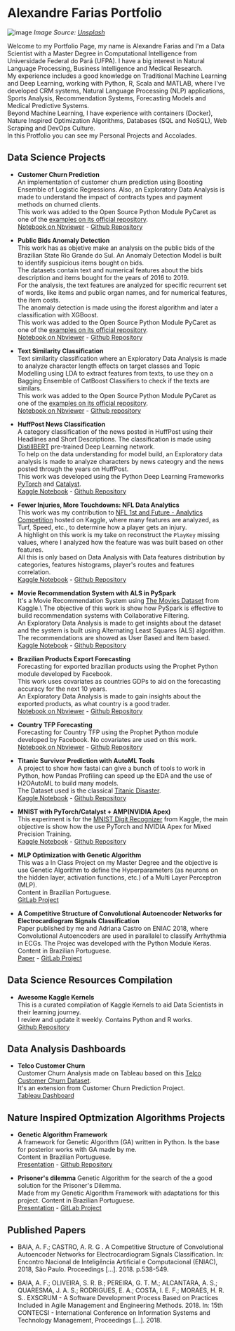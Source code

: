 # Alexandre Farias Portfolio

![image](https://images.unsplash.com/photo-1527474305487-b87b222841cc?ixlib=rb-1.2.1&ixid=eyJhcHBfaWQiOjEyMDd9&auto=format&fit=crop&w=1267&q=80)
*Image Source: [Unsplash](https://unsplash.com/photos/1K6IQsQbizI)*

Welcome to my Portfolio Page, my name is Alexandre Farias and I'm a Data Scientist with a Master Degree in Computational Intelligence from Universidade Federal do Pará (UFPA). I have a big interest in Natural Language Processing, Business Intelligence and Medical Research.\
My experience includes a good knowledge on Traditional Machine Learning and Deep Learning, working with Python, R, Scala and MATLAB, where I've developed CRM systems, Natural Language Processing (NLP) applications, Sports Analysis, Recommendation Systems, Forecasting Models and Medical Predictive Systems.\
Beyond Machine Learning, I have experience with containers (Docker), Nature Inspired Optimization Algorithms, Databases (SQL and NoSQL), Web Scraping and DevOps Culture.\
In this Protfolio you can see my Personal Projects and Accolades.

## Data Science Projects

* **Customer Churn Prediction**\
An implementation of customer churn prediction using Boosting Ensemble of Logistic Regressions. Also, an Exploratory Data Analysis is made to understand the impact of contracts types and payment methods on churned clients.\
This work was added to the Open Source Python Module PyCaret as one of the [examples on its official repository](https://github.com/pycaret/pycaret/blob/master/examples/PyCaret%202%20Customer%20Churn%20Prediction.ipynb).\
[Notebook on Nbviewer](https://nbviewer.jupyter.org/github/pycaret/pycaret/blob/master/examples/PyCaret%202%20Customer%20Churn%20Prediction.ipynb) - [Github Repository](https://github.com/alfarias/customer-churn-prediction)

* **Public Bids Anomaly Detection**\
This work has as objetive make an analysis on the public bids of the Brazilian State Rio Grande do Sul.
An Anomaly Detection Model is built to identify suspicious items bought on bids.\
The datasets contain text and numerical features about the bids description and items bought for the years of 2016 to 2019.\
For the analysis, the text features are analyzed for specific recurrent set of words, like items and public organ names, and for numerical features, the item costs.\
The anomaly detection is made using the iforest algorithm and later a classification with XGBoost.\
This work was added to the Open Source Python Module PyCaret as one of the [examples on its official repository](https://github.com/pycaret/pycaret/blob/master/examples/PyCaret%202%20-%20Public%20Bids%20Anomaly%20Detection.ipynb).\
[Notebook on Nbviewer](https://nbviewer.jupyter.org/github/alfarias/rs-public-bids/blob/master/notebooks/bids_anomaly_detection.ipynb) - [Github Repository](https://github.com/alfarias/rs-public-bids)


* **Text Similarity Classification**\
Text similarity classification where an Exploratory Data Analysis is made to analyze character length effects on target classes and Topic Modelling using LDA to extract features from texts, to use they on a Bagging Ensemble of CatBoost Classifiers to check if the texts are similars. \
This work was added to the Open Source Python Module PyCaret as one of the [examples on its official repository](https://github.com/pycaret/pycaret/blob/master/examples/PyCaret%202%20Text%20Similarity%20Classification.ipynb).\
[Notebook on Nbviewer](https://nbviewer.jupyter.org/github/alfarias/text-similarity-classification/blob/master/notebooks/main.ipynb) - [Github repository](https://github.com/alfarias/text-similarity-classification)

* **HuffPost News Classification**\
A category classification of the news posted in HuffPost using their Headlines and Short Descriptions. The classification is made using [DistillBERT](https://arxiv.org/abs/1910.01108) pre-trained Deep Learning network.\
To help on the data understanding for model build, an Exploratory data analysis is made to analyze characters by news cateogry and the news posted through the years on HuffPost. \
This work was developed using the Python Deep Learning Frameworks [PyTorch](https://pytorch.org/) and [Catalyst](https://github.com/catalyst-team/catalyst).\
[Kaggle Notebook](https://www.kaggle.com/alfarias/huffpost-news-classification-with-distilbert) - [Github Repository](https://github.com/alfarias/news-classification-distilbert)

* **Fewer Injuries, More Touchdowns: NFL Data Analytics**\
This work was my contribution to [NFL 1st and Future - Analytics Competition](https://www.kaggle.com/c/nfl-playing-surface-analytics) hosted on Kaggle, where many features are analyzed, as Turf, Speed, etc., to determine how a player gets an injury.\
A highlight on this work is my take on reconstruct the `PlayKey` missing values, where I analyzed how the feature was was built based on other features. \
All this is only based on Data Analysis with Data features distribution by categories, features histograms, player's routes and features correlation.\
[Kaggle Notebook](https://www.kaggle.com/alfarias/fewer-injuries-more-touchdowns-data-analytics) - [Github Repository](https://github.com/alfarias/nfl-injuries-analytics)

* **Movie Recommendation System with ALS in PySpark**\
It's a Movie Recommendation System using [The Movies Dataset](https://www.kaggle.com/rounakbanik/the-movies-dataset) from Kaggle.\ The objective of this work is show how PySpark is effective to build recommendation systems with Collaborative Filtering. \
An Exploratory Data Analysis is made to get insights about the dataset and the system is built using Alternating Least Squares (ALS) algorithm.\
The recommendations are showed as User Based and Item based.\
[Kaggle Notebook](https://www.kaggle.com/alfarias/movie-recommendation-system-with-als-in-pyspark) - [Github Repository](https://github.com/alfarias/pyspark-movie-recommendation-system)

* **Brazilian Products Export Forecasting**\
Forecasting for exported brazilian products using the Prophet Python module developed by Facebook.\
This work uses covariates as countries GDPs to aid on the forecasting accuracy for the next 10 years.\
An Exploratory Data Analysis is made to gain insights about the exported products, as what country is a good trader.\
[Notebook on Nbviewer](https://nbviewer.jupyter.org/github/alfarias/forecasting-challenge-4i/blob/master/notebooks/case2.ipynb) - [Github Repository](https://github.com/alfarias/forecasting-challenge-4i)

* **Country TFP Forecasting**\
Forecasting for Country TFP using the Prophet Python module developed by Facebook. No covariates are used on this work. \
[Notebook on Nbviewer](https://nbviewer.jupyter.org/github/alfarias/forecasting-challenge-4i/blob/master/notebooks/case1.ipynb) - [Github Repository](https://github.com/alfarias/forecasting-challenge-4i)

* **Titanic Survivor Prediction with AutoML Tools**\
A project to show how fastai can give a bunch of tools to work in Python, how Pandas Profiling can speed up the EDA and the use of H2OAutoML to build many models.\
The Dataset used is the classical [Titanic Disaster](https://www.kaggle.com/c/titanic).\
[Kaggle Notebook](https://www.kaggle.com/alfarias/fastanic-fastai-pandas-profiling-h2o-automl) - [Github Repository](https://github.com/alfarias/titanic_survivor_h2oautoml)

* **MNIST with PyTorch/Catalyst + AMP(NVIDIA Apex)**\
This experiment is for the [MNIST Digit Recognizer](https://www.kaggle.com/c/digit-recognizer) from Kaggle, the main objective is show how the use PyTorch and NVIDIA Apex for Mixed Precision Training.\
[Kaggle Notebook](https://www.kaggle.com/alfarias/mnist-with-pytorch-catalyst-amp-nvidia-apex) - [Github Repository](https://github.com/alfarias/digit-recognizer-catalyst-nvidia-apex)

* **MLP Optimization with Genetic Algorithm**\
This was a In Class Project on my Master Degree and the objective is use Genetic Algorithm to define the Hyperparameters (as neurons on the hidden layer, activation functions, etc.) of a Multi Layer Perceptron (MLP).\
Content in Brazilian Portuguese.\
[GitLab Project](https://gitlab.com/alfarias/ann-arrhythmia)

* **A Competitive Structure of Convolutional Autoencoder Networks for Electrocardiogram Signals Classification**\
Paper published by me and Adriana Castro on ENIAC 2018, where Convolutional Autoencoders are used in parallalel to classify Arrhythmia in ECGs. The Projec was developed with the Python Module Keras.
Content in Brazilian Portuguese.\
[Paper](https://sol.sbc.org.br/index.php/eniac/article/view/4446) - [GitLab Project](https://gitlab.com/alfarias/cae)

## Data Science Resources Compilation

* **Awesome Kaggle Kernels**\
This is a curated compilation of Kaggle Kernels to aid Data Scientists in their learning journey.\
I review and update it weekly. Contains Python and R works.\
[Github Repository](https://github.com/alfarias/awesome-kaggle-kernels)

## Data Analysis Dashboards

* **Telco Customer Churn**\
Customer Churn Analysis made on Tableau based on this [Telco Customer Churn Dataset](https://www.kaggle.com/blastchar/telco-customer-churn).\
It's an extension from Customer Churn Prediction Project.\
[Tableau Dashboard](https://public.tableau.com/profile/alexandre.farias#!/vizhome/Telco-Customers/ChurnDashboard)

## Nature Inspired Optmization Algorithms Projects

* **Genetic Algorithm Framework** \
A framework for Genetic Algorithm (GA) written in Python. Is the base for posterior works with GA made by me.\
Content in Brazilian Portuguese.\
[Presentation](https://raw.githubusercontent.com/alfarias/framework-ga/master/Apresenta%C3%A7%C3%A3o%20-%20Arcabou%C3%A7o%20do%20AG.pdf) - [Github Repository](https://github.com/alfarias/framework-ga)

* **Prisoner's dilemma**
Genetic Algorithm for the search of the a good solution for the Prisoner's Dilemma.\
Made from my Genetic Algorithm Framework with adaptations for this project.
Content in Brazilian Portuguese.\
[Presentation](https://gitlab.com/alfarias/ga_dilemadosprisioneiros/-/blob/master/apresentacao_-_dilema_dos_prisioneiros.pdf) - [GitLab Project](https://gitlab.com/alfarias/ga_dilemadosprisioneiros)

## Published Papers

* BAIA, A. F.; CASTRO, A. R. G . A Competitive Structure of Convolutional Autoencoder Networks for Electrocardiogram Signals Classification. In: Encontro Nacional de Inteligência Artificial e Computacional (ENIAC), 2018, São Paulo. Proceedings [...]. 2018. p.538-549.

* BAIA, A. F.; OLIVEIRA, S. R. B.; PEREIRA, G. T. M.; ALCANTARA, A. S.; QUARESMA, J. A. S.; RODRIGUES, E. A.; COSTA, I. E. F.; MORAES, H. R. S.. EXSCRUM - A Software Development Process Based on Practices Included in Agile Management and Engineering Methods. 2018. In: 15th CONTECSI - International Conference on Information Systems and Technology Management,
Proceedings [...]. 2018.
